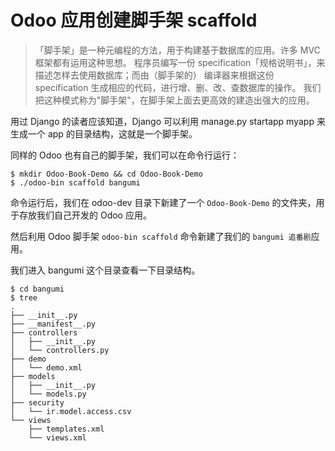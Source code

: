 # Odoo 应用创建脚手架 scaffold

> 「脚手架」是一种元编程的方法，用于构建基于数据库的应用。许多 MVC 框架都有运用这种思想。
> 程序员编写一份 specification「规格说明书」，来描述怎样去使用数据库；而由（脚手架的）
> 编译器来根据这份 specification 生成相应的代码，进行增、删、改、查数据库的操作。
> 我们把这种模式称为"脚手架"，在脚手架上面去更高效的建造出强大的应用。

用过 Django 的读者应该知道，Django 可以利用 manage.py startapp myapp 来生成一个 app 的目录结构，这就是一个脚手架。  

同样的 Odoo 也有自己的脚手架，我们可以在命令行运行：

```shell
$ mkdir Odoo-Book-Demo && cd Odoo-Book-Demo
$ ./odoo-bin scaffold bangumi
```

命令运行后，我们在 odoo-dev 目录下新建了一个 `Odoo-Book-Demo` 的文件夹，用于存放我们自己开发的 Odoo 应用。  

然后利用 Odoo 脚手架 `odoo-bin scaffold` 命令新建了我们的 `bangumi 追番剧`应用。  

我们进入 bangumi 这个目录查看一下目录结构。  

```shell
$ cd bangumi
$ tree
.
├── __init__.py
├── __manifest__.py
├── controllers
│   ├── __init__.py
│   └── controllers.py
├── demo
│   └── demo.xml
├── models
│   ├── __init__.py
│   └── models.py
├── security
│   └── ir.model.access.csv
└── views
    ├── templates.xml
    └── views.xml
```

